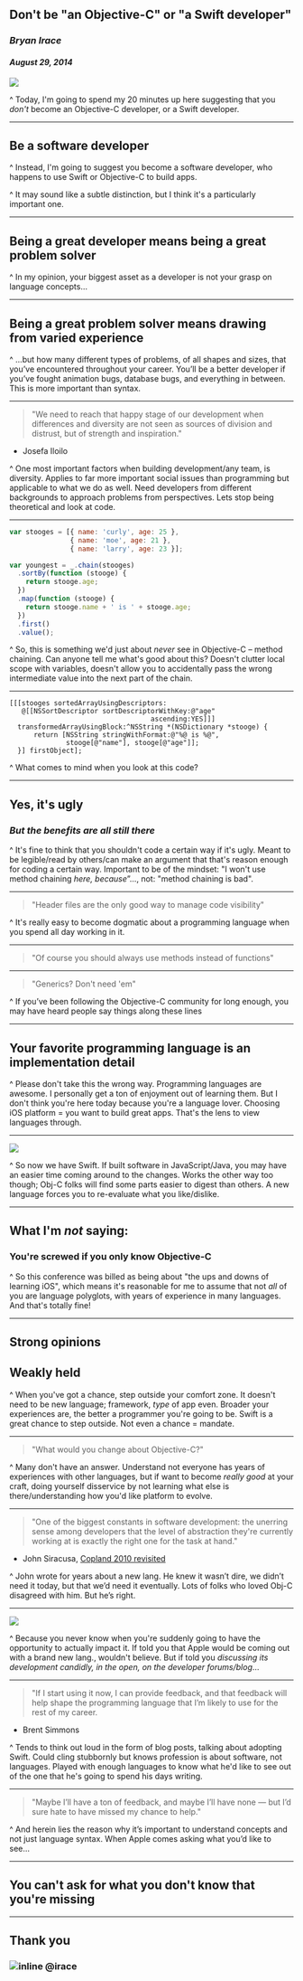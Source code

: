 ## Don't be "an Objective-C" **or** "a Swift developer"
### *Bryan Irace*
#### *August 29, 2014*

![](images/binary.jpg)

^ Today, I'm going to spend my 20 minutes up here suggesting that you *don't* become an Objective-C developer, or a Swift developer.

---

## Be a software developer

^ Instead, I'm going to suggest you become a software developer, who happens to use Swift or Objective-C to build apps.

^ It may sound like a subtle distinction, but I think it's a particularly important one.

---

## Being a great developer means being a great problem solver

^ In my opinion, your biggest asset as a developer is not your grasp on language concepts…

---

## Being a great problem solver means drawing from varied experience

^ …but how many different types of problems, of all shapes and sizes, that you’ve encountered throughout your career. You’ll be a better developer if you’ve fought animation bugs, database bugs, and everything in between. This is more important than syntax.

---

> "We need to reach that happy stage of our development when differences and diversity are not seen as sources of division and distrust, but of strength and inspiration."

- Josefa Iloilo

^ One most important factors when building development/any team, is diversity. Applies to far more important social issues than programming but applicable to what we do as well. Need developers from different backgrounds to approach problems from perspectives. Lets stop being theoretical and look at code.

---

```javascript
var stooges = [{ name: 'curly', age: 25 },
               { name: 'moe', age: 21 },
               { name: 'larry', age: 23 }];

var youngest = _.chain(stooges)
  .sortBy(function (stooge) {
    return stooge.age; 
  })
  .map(function (stooge) {
    return stooge.name + ' is ' + stooge.age; 
  })
  .first()
  .value();
```

^ So, this is something we'd just about *never* see in Objective-C – method chaining. Can anyone tell me what's good about this? Doesn't clutter local scope with variables, doesn't allow you to accidentally pass the wrong intermediate value into the next part of the chain.

---

```objc
[[[stooges sortedArrayUsingDescriptors:
   @[[NSSortDescriptor sortDescriptorWithKey:@"age"
                                   ascending:YES]]]
  transformedArrayUsingBlock:^NSString *(NSDictionary *stooge) {
      return [NSString stringWithFormat:@"%@ is %@",
              stooge[@"name"], stooge[@"age"]];
  }] firstObject];
```

^ What comes to mind when you look at this code?

---

## Yes, it's ugly

### *But the benefits are all still there*

^ It's fine to think that you shouldn't code a certain way if it's ugly. Meant to be legible/read by others/can make an argument that that's reason enough for coding a certain way. Important to be of the mindset: "I won't use method chaining *here, because*”…, not: "method chaining is bad".

---

> "Header files are the only good way to manage code visibility"

^ It's really easy to become dogmatic about a programming language when you spend all day working in it.

---

> "Of course you should always use methods instead of functions"

---

> "Generics? Don't need 'em"

^ If you’ve been following the Objective-C community for long enough, you may have heard people say things along these lines

---

## Your favorite programming language is an implementation detail

^ Please don't take this the wrong way. Programming languages are awesome. I personally get a ton of enjoyment out of learning them. But I don't think you're here today because you're a language lover. Choosing iOS platform = you want to build great apps. That's the lens to view languages through.

---

![](images/swift.png)

^ So now we have Swift. If built software in JavaScript/Java, you may have an easier time coming around to the changes. Works the other way too though; Obj-C folks will find some parts easier to digest than others. A new language forces you to re-evaluate what you like/dislike.

---

## What I'm *not* saying:
### You're screwed if you only know Objective-C

^ So this conference was billed as being about "the ups and downs of learning iOS", which means it's reasonable for me to assume that not *all* of you are language polyglots, with years of experience in many languages. And that's totally fine!

---

## Strong opinions
## Weakly held

^ When you've got a chance, step outside your comfort zone. It doesn't need to be new language; framework, *type* of app even. Broader your experiences are, the better a programmer you're going to be. Swift is a great chance to step outside. Not even a chance = mandate.

---

> "What would you change about Objective-C?"

^ Many don't have an answer. Understand not everyone has years of experiences with other languages, but if want to become *really good* at your craft, doing yourself disservice by not learning what else is there/understanding how you'd like platform to evolve.

---

> "One of the biggest constants in software development: the unerring sense among developers that the level of abstraction they're currently working at is exactly the right one for the task at hand."

- John Siracusa, [Copland 2010 revisited](http://arstechnica.com/apple/2010/06/copland-2010-revisited/2/)

^ John wrote for years about a new lang. He knew it wasn’t dire, we didn’t need it today, but that we’d need it eventually. Lots of folks who loved Obj-C disagreed with him. But he’s right.

---

![](images/clattner.png)

^ Because you never know when you're suddenly going to have the opportunity to actually impact it. If told you that Apple would be coming out with a brand new lang., wouldn't believe. But if told you *discussing its development candidly, in the open, on the developer forums/blog*…

---

> "If I start using it now, I can provide feedback, and that feedback will help shape the programming language that I’m likely to use for the rest of my career. 

- Brent Simmons

^ Tends to think out loud in the form of blog posts, talking about adopting Swift. Could cling stubbornly but knows profession is about software, not languages. Played with enough languages to know what he'd like to see out of the one that he's going to spend his days writing.

---
 
> "Maybe I’ll have a ton of feedback, and maybe I’ll have none — but I’d sure hate to have missed my chance to help."

^ And herein lies the reason why it’s important to understand concepts and not just language syntax. When Apple comes asking what you’d like to see…

---

## You can't ask for what you don't know that you're missing

---

## Thank you
### ![inline](images/twitter.png) @irace